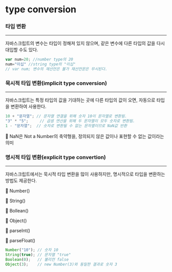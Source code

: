 # type conversion

### 타입 변환

---

자바스크립트의 변수는 타입이 정해져 있지 않으며, 같은 변수에 다른 타입의 값을 다시 대입할 수도 있다.

```jsx
var num=20; //number type의 20
num="이십" //string type의 "이십"
// var num; 변수의 재선언은 불가 재선언문은 무시된다.
```

### 묵시적 타입 변환(implicit type conversion)

---

자바스크립트는 특정 타입의 값을 기대하는 곳에 다른 타입의 값이 오면, 자동으로 타입을 변환하여 사용한다.

```jsx
10 + "문자열"; // 문자열 연결을 위해 숫자 10이 문자열로 변환됨.
"3" * "5";     // 곱셈 연산을 위해 두 문자열이 모두 숫자로 변환됨.
1 - "문자열";  // 숫자로 변환될 수 없는 문자열이므로 NaN값 반환
```

🔸 NaN은 Not a Number의 축약형을, 정의되지 않은 값이나 표현할 수 없는 값이라는 의미

### 명시적 타입 변환(explicit type convertion)

---

자바스크립트에서는 묵시적 타입 변환을 많이 사용하지만, 명시적으로 타입을 변환하는 방법도 제공한다.

🔸 Number()

🔸 String()

🔸 Bollean()

🔸 Object()

🔸 parseInt()

🔸 parseFloat()

```jsx
Number("10"); // 숫자 10
String(true); // 문자열 "true"
Boolean(0);   // 불리언 false
Object(3);    // new Number(3)와 동일한 결과로 숫자 3
```